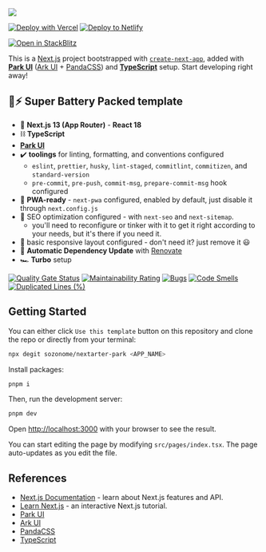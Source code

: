 <img src="https://og.sznm.dev/api/generate?heading=nextarter-park&text=Next.js+(App+Router)+template+with+Park%20UI%20(Ark%20UI%20and%20PandaCSS)+and+TypeScript+setup.&template=color&center=true&height=320" />

[![Deploy with Vercel](https://vercel.com/button)](https://vercel.com/import/git?s=https://github.com/sozonome/nextarter-park) [![Deploy to Netlify](https://www.netlify.com/img/deploy/button.svg)](https://app.netlify.com/start/deploy?repository=https://github.com/sozonome/nextarter-park)

[![Open in StackBlitz](https://developer.stackblitz.com/img/open_in_stackblitz.svg)](https://stackblitz.com/github/sozonome/nextarter-park)

This is a [Next.js](https://nextjs.org/) project bootstrapped with [`create-next-app`](https://github.com/vercel/next.js/tree/canary/packages/create-next-app), added with [**Park UI**](https://park-ui.com) ([Ark UI](https://ark-ui.com/) + [PandaCSS](https://panda-css.com/)) and [**TypeScript**](https://www.typescriptlang.org) setup.
Start developing right away!

## 🔋⚡ Super Battery Packed template

- 🚀 **Next.js 13 (App Router)** - **React 18**
- ⛓️ **TypeScript**
- [**Park UI**](https://park-ui.com)
- ✔️ **toolings** for linting, formatting, and conventions configured
  - `eslint`, `prettier`, `husky`, `lint-staged`, `commitlint`, `commitizen`, and `standard-version`
  - `pre-commit`, `pre-push`, `commit-msg`, `prepare-commit-msg` hook configured
- 📱 **PWA-ready** - `next-pwa` configured, enabled by default, just disable it through `next.config.js`
- 🔎 SEO optimization configured - with `next-seo` and `next-sitemap`.
  - you'll need to reconfigure or tinker with it to get it right according to your needs, but it's there if you need it.
- 🎨 basic responsive layout configured - don't need it? just remove it 😃
- 🤖 **Automatic Dependency Update** with [Renovate](https://renovatebot.com/)
- 🏎️ **Turbo** setup

[![Quality Gate Status](https://sonarcloud.io/api/project_badges/measure?project=sozonome_nextarter-park&metric=alert_status)](https://sonarcloud.io/dashboard?id=sozonome_nextarter-park) [![Maintainability Rating](https://sonarcloud.io/api/project_badges/measure?project=sozonome_nextarter-park&metric=sqale_rating)](https://sonarcloud.io/dashboard?id=sozonome_nextarter-park) [![Bugs](https://sonarcloud.io/api/project_badges/measure?project=sozonome_nextarter-park&metric=bugs)](https://sonarcloud.io/dashboard?id=sozonome_nextarter-park) [![Code Smells](https://sonarcloud.io/api/project_badges/measure?project=sozonome_nextarter-park&metric=code_smells)](https://sonarcloud.io/dashboard?id=sozonome_nextarter-park) [![Duplicated Lines (%)](https://sonarcloud.io/api/project_badges/measure?project=sozonome_nextarter-park&metric=duplicated_lines_density)](https://sonarcloud.io/dashboard?id=sozonome_nextarter-park)

## Getting Started

You can either click `Use this template` button on this repository and clone the repo or directly from your terminal:

```bash
npx degit sozonome/nextarter-park <APP_NAME>
```

Install packages:

```bash
pnpm i
```

Then, run the development server:

```bash
pnpm dev
```

Open [http://localhost:3000](http://localhost:3000) with your browser to see the result.

You can start editing the page by modifying `src/pages/index.tsx`. The page auto-updates as you edit the file.

## References

- [Next.js Documentation](https://nextjs.org/docs) - learn about Next.js features and API.
- [Learn Next.js](https://nextjs.org/learn) - an interactive Next.js tutorial.
- [Park UI](https://park-ui.com)
- [Ark UI](https://ark-ui.com/)
- [PandaCSS](https://panda-css.com/)
- [TypeScript](https://www.typescriptlang.org)
